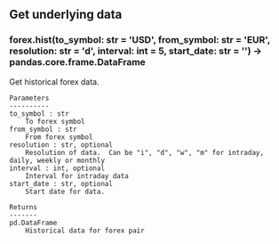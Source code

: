 ## Get underlying data 
### forex.hist(to_symbol: str = 'USD', from_symbol: str = 'EUR', resolution: str = 'd', interval: int = 5, start_date: str = '') -> pandas.core.frame.DataFrame

Get historical forex data.

    Parameters
    ----------
    to_symbol : str
        To forex symbol
    from_symbol : str
        From forex symbol
    resolution : str, optional
        Resolution of data.  Can be "i", "d", "w", "m" for intraday, daily, weekly or monthly
    interval : int, optional
        Interval for intraday data
    start_date : str, optional
        Start date for data.

    Returns
    -------
    pd.DataFrame
        Historical data for forex pair
